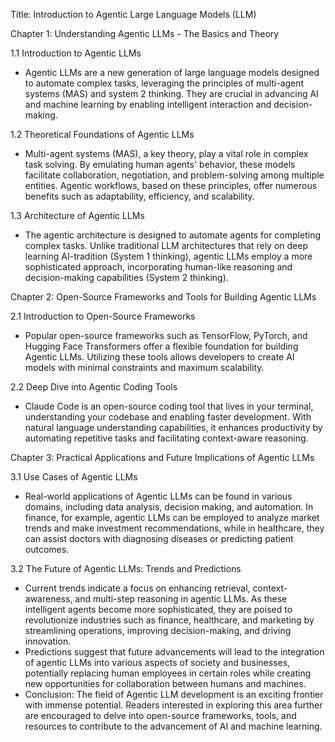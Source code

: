  Title: Introduction to Agentic Large Language Models (LLM)

Chapter 1: Understanding Agentic LLMs - The Basics and Theory

1.1 Introduction to Agentic LLMs
   - Agentic LLMs are a new generation of large language models designed to automate complex tasks, leveraging the principles of multi-agent systems (MAS) and system 2 thinking. They are crucial in advancing AI and machine learning by enabling intelligent interaction and decision-making.

1.2 Theoretical Foundations of Agentic LLMs
   - Multi-agent systems (MAS), a key theory, play a vital role in complex task solving. By emulating human agents' behavior, these models facilitate collaboration, negotiation, and problem-solving among multiple entities. Agentic workflows, based on these principles, offer numerous benefits such as adaptability, efficiency, and scalability.

1.3 Architecture of Agentic LLMs
   - The agentic architecture is designed to automate agents for completing complex tasks. Unlike traditional LLM architectures that rely on deep learning AI-tradition (System 1 thinking), agentic LLMs employ a more sophisticated approach, incorporating human-like reasoning and decision-making capabilities (System 2 thinking).

Chapter 2: Open-Source Frameworks and Tools for Building Agentic LLMs

2.1 Introduction to Open-Source Frameworks
   - Popular open-source frameworks such as TensorFlow, PyTorch, and Hugging Face Transformers offer a flexible foundation for building Agentic LLMs. Utilizing these tools allows developers to create AI models with minimal constraints and maximum scalability.

2.2 Deep Dive into Agentic Coding Tools
   - Claude Code is an open-source coding tool that lives in your terminal, understanding your codebase and enabling faster development. With natural language understanding capabilities, it enhances productivity by automating repetitive tasks and facilitating context-aware reasoning.

Chapter 3: Practical Applications and Future Implications of Agentic LLMs

3.1 Use Cases of Agentic LLMs
   - Real-world applications of Agentic LLMs can be found in various domains, including data analysis, decision making, and automation. In finance, for example, agentic LLMs can be employed to analyze market trends and make investment recommendations, while in healthcare, they can assist doctors with diagnosing diseases or predicting patient outcomes.

3.2 The Future of Agentic LLMs: Trends and Predictions
   - Current trends indicate a focus on enhancing retrieval, context-awareness, and multi-step reasoning in agentic LLMs. As these intelligent agents become more sophisticated, they are poised to revolutionize industries such as finance, healthcare, and marketing by streamlining operations, improving decision-making, and driving innovation.
   - Predictions suggest that future advancements will lead to the integration of agentic LLMs into various aspects of society and businesses, potentially replacing human employees in certain roles while creating new opportunities for collaboration between humans and machines.
   - Conclusion: The field of Agentic LLM development is an exciting frontier with immense potential. Readers interested in exploring this area further are encouraged to delve into open-source frameworks, tools, and resources to contribute to the advancement of AI and machine learning.